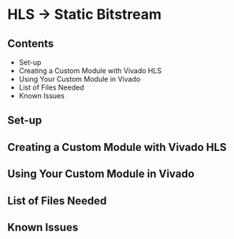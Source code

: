# HLS -> Static Bitstream

## Contents
  - Set-up 
  - Creating a Custom Module with Vivado HLS
  - Using Your Custom Module in Vivado
  - List of Files Needed 
  - Known Issues
  
## Set-up

## Creating a Custom Module with Vivado HLS

## Using Your Custom Module in Vivado

## List of Files Needed

## Known Issues
